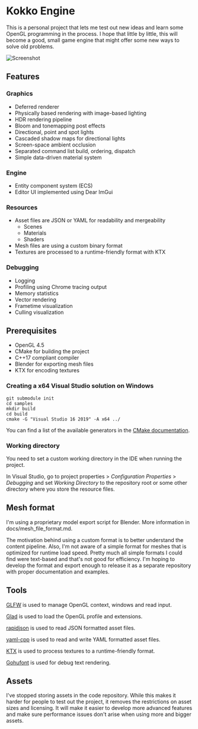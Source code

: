 # Kokko Engine

This is a personal project that lets me test out new ideas and learn some OpenGL programming in the process. I hope that little by little, this will become a good, small game engine that might offer some new ways to solve old problems.

![Screenshot](https://aleksigron.blob.core.windows.net/public/kokko-20210429.jpg)

## Features

### Graphics
- Deferred renderer
- Physically based rendering with image-based lighting
- HDR rendering pipeline
- Bloom and tonemapping post effects
- Directional, point and spot lights
- Cascaded shadow maps for directional lights
- Screen-space ambient occlusion
- Separated command list build, ordering, dispatch
- Simple data-driven material system

### Engine
- Entity component system (ECS)
- Editor UI implemented using Dear ImGui

### Resources
- Asset files are JSON or YAML for readability and mergeability
  - Scenes
  - Materials
  - Shaders
- Mesh files are using a custom binary format
- Textures are processed to a runtime-friendly format with KTX

### Debugging
- Logging
- Profiling using Chrome tracing output
- Memory statistics
- Vector rendering
- Frametime visualization
- Culling visualization

## Prerequisites
- OpenGL 4.5
- CMake for building the project
- C++17 compliant compiler
- Blender for exporting mesh files
- KTX for encoding textures

### Creating a x64 Visual Studio solution on Windows
```
git submodule init
cd samples
mkdir build
cd build
cmake -G "Visual Studio 16 2019" -A x64 ../
```

You can find a list of the available generators in the [CMake documentation](https://cmake.org/documentation/). 

### Working directory
You need to set a custom working directory in the IDE when running the project.

In Visual Studio, go to project properties > _Configuration Properties_ > _Debugging_ and set _Working Directory_ to the repository root or some other directory where you store the resource files.

## Mesh format
I'm using a proprietary model export script for Blender. More information in docs/mesh_file_format.md.

The motivation behind using a custom format is to better understand the content pipeline. Also, I'm not aware of a simple format for meshes that is optimized for runtime load speed. Pretty much all simple formats I could find were text-based and that's not good for efficiency. I'm hoping to develop the format and export enough to release it as a separate repository with proper documentation and examples.

## Tools
[GLFW](https://github.com/glfw/glfw) is used to manage OpenGL context, windows and read input.

[Glad](https://github.com/Dav1dde/glad) is used to load the OpenGL profile and extensions.

[rapidjson](https://github.com/Tencent/rapidjson) is used to read JSON formatted asset files.

[yaml-cpp](https://github.com/jbeder/yaml-cpp) is used to read and write YAML formatted asset files.

[KTX](https://github.com/KhronosGroup/KTX-Software) is used to process textures to a runtime-friendly format.

[Gohufont](https://github.com/hchargois/gohufont) is used for debug text rendering.

## Assets
I've stopped storing assets in the code repository. While this makes it harder for people to test out the project, it removes the restrictions on asset sizes and licensing. It will make it easier to develop more advanced features and make sure performance issues don't arise when using more and bigger assets.